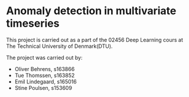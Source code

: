 # Anomaly detection in multivariate timeseries

This project is carried out as a part of the 02456 Deep Learning cours at The Technical University of Denmark(DTU). 

The project was carried out by: 
* Oliver Behrens, s163866
* Tue Thomssen, s163852
* Emil Lindegaard, s165016
* Stine Poulsen, s153609
